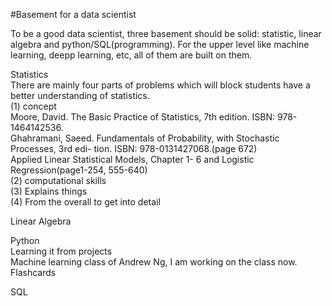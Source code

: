 #Basement for a data scientist

To be a good data scientist, three basement should be solid: statistic, linear algebra and python/SQL(programming). 
For the upper level like machine learning, deepp learning, etc, all of them are built on them. <br>

Statistics <br>
There are mainly four parts of problems which will block students have a better understanding of statistics. <br>
(1) concept <br>
Moore, David. The Basic Practice of Statistics, 7th edition. ISBN: 978-1464142536.  <br>
Ghahramani, Saeed. Fundamentals of Probability, with Stochastic Processes, 3rd edi- tion. ISBN: 978-0131427068.(page 672)  <br>
Applied Linear Statistical Models, Chapter 1- 6 and Logistic Regression(page1-254, 555-640) <br>
(2) computational skills <br>
(3) Explains things <br>
(4) From the overall to get into detail <br>

Linear Algebra <br>

Python  <br>
Learning it from projects <br>
Machine learning class of Andrew Ng, I am working on the class now. <br>
Flashcards <br>

SQL <br>
